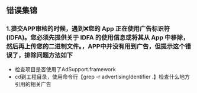 ## 错误集锦
### 1.提交APP审核的时候，遇到❌您的 App 正在使用广告标识符 (IDFA)。您必须先提供关于 IDFA 的使用信息或将其从 App 中移除，然后再上传您的二进制文件。，APP中并没有用到广告，但提示这个错误了，排除问题方法如下
* 检查项目是否使用了AdSupport.framework
* cd到工程目录，使用命令行【grep -r advertisingIdentifier .】检查什么地方引用的相关广告


